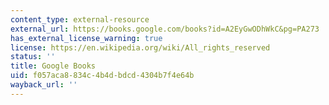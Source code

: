 ```yaml
---
content_type: external-resource
external_url: https://books.google.com/books?id=A2EyGwODhWkC&pg=PA273
has_external_license_warning: true
license: https://en.wikipedia.org/wiki/All_rights_reserved
status: ''
title: Google Books
uid: f057aca8-834c-4b4d-bdcd-4304b7f4e64b
wayback_url: ''
---
```


